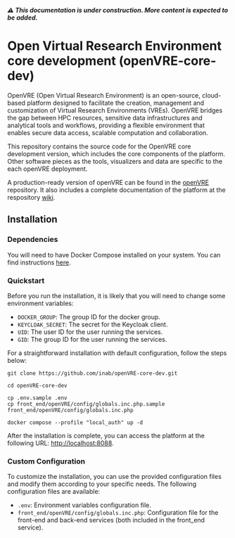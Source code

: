 

***⚠️ This documentation is under construction. More content is expected to be added.***

# Open Virtual Research Environment core development (openVRE-core-dev)

OpenVRE (Open Virtual Research Environment) is an open-source, cloud-based platform designed to facilitate the creation, 
management and customization of Virtual Research Environments (VREs). OpenVRE bridges the gap between HPC resources, 
sensitive data infrastructures and analytical tools and workflows, providing a flexible environment that enables secure 
data access, scalable computation and collaboration.

This repository contains the source code for the OpenVRE core development version, which includes the core components of
the platform. Other software pieces as the tools, visualizers and data are specific to the each openVRE deployment.

A production-ready version of openVRE can be found in the [openVRE](https://github.com/inab/openVRE) repository. It also
includes a complete documentation of the platform at the respository [wiki](https://github.com/inab/openVRE/wiki).


## Installation

### Dependencies

You will need to have Docker Compose installed on your system. You can find instructions [here](https://docs.docker.com/compose/install/).

### Quickstart
Before you run the installation, it is likely that you will need to change some environment variables:
- `DOCKER_GROUP`: The group ID for the docker group.
- `KEYCLOAK_SECRET`: The secret for the Keycloak client.
- `UID`: The user ID for the user running the services.
- `GID`: The group ID for the user running the services.


For a straightforward installation with default configuration, follow the steps below:

```
git clone https://github.com/inab/openVRE-core-dev.git

cd openVRE-core-dev

cp .env.sample .env
cp front_end/openVRE/config/globals.inc.php.sample front_end/openVRE/config/globals.inc.php

docker compose --profile "local_auth" up -d 
```

After the installation is complete, you can access the platform at the following URL: [http://localhost:8088](http://localhost:8088).

### Custom Configuration

To customize the installation, you can use the provided configuration files and modify them according to your specific needs.
The following configuration files are available:

- `.env`: Environment variables configuration file.
- `front_end/openVRE/config/globals.inc.php`: Configuration file for the front-end and back-end services (both included 
in the front_end service).

